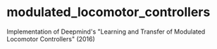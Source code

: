 # modulated_locomotor_controllers
Implementation of Deepmind's "Learning and Transfer of Modulated Locomotor Controllers" (2016)
